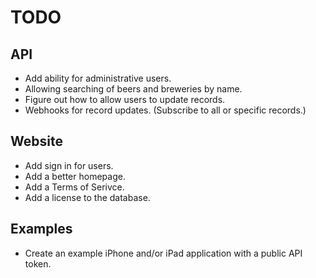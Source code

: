 # TODO

## API

* Add ability for administrative users.
* Allowing searching of beers and breweries by name.
* Figure out how to allow users to update records.
* Webhooks for record updates. (Subscribe to all or specific records.)

## Website

* Add sign in for users.
* Add a better homepage.
* Add a Terms of Serivce.
* Add a license to the database.

## Examples

* Create an example iPhone and/or iPad application with a public API token.
